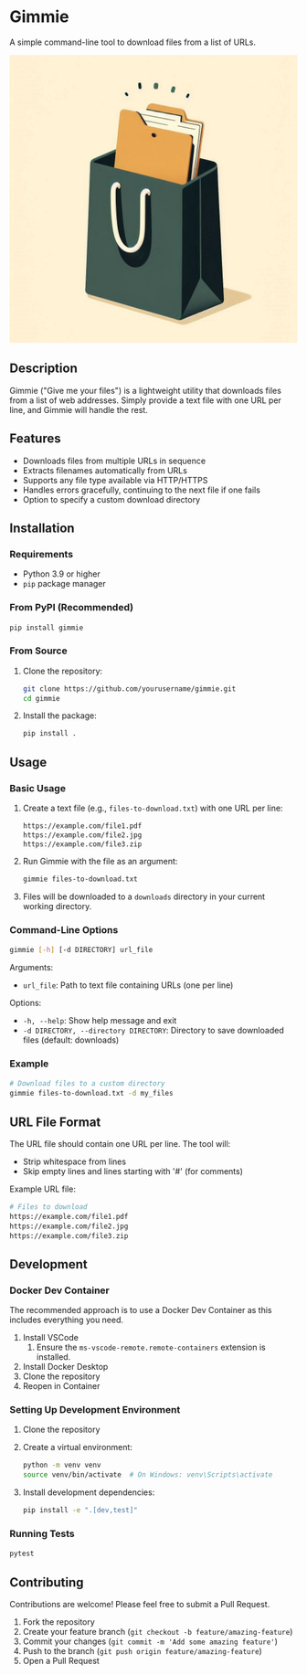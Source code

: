 # Gimmie

A simple command-line tool to download files from a list of URLs.

<!-- header-logo-start -->
<div align="center">
  <a href="https://github.com/laywill/gimmie" target="blank" title="Get Gimmie">
    <img src="https://github.com/laywill/gimmie/raw/main/docs/assets/images/gimmie_logo_1x1.jpeg" alt="Gimmie Logo" min-height="200px">
  </a>
</div>
<!-- header-logo-end -->

## Description

Gimmie ("Give me your files") is a lightweight utility that downloads files from a list of web addresses. Simply provide a text file with one URL per line, and Gimmie will handle the rest.

## Features

- Downloads files from multiple URLs in sequence
- Extracts filenames automatically from URLs
- Supports any file type available via HTTP/HTTPS
- Handles errors gracefully, continuing to the next file if one fails
- Option to specify a custom download directory

## Installation

### Requirements

- Python 3.9 or higher
- `pip` package manager

### From PyPI (Recommended)

```bash
pip install gimmie
```

### From Source

1. Clone the repository:

   ```bash
   git clone https://github.com/yourusername/gimmie.git
   cd gimmie
   ```

2. Install the package:

   ```bash
   pip install .
   ```

## Usage

### Basic Usage

1. Create a text file (e.g., `files-to-download.txt`) with one URL per line:

   ```plaintext
   https://example.com/file1.pdf
   https://example.com/file2.jpg
   https://example.com/file3.zip
   ```

2. Run Gimmie with the file as an argument:

   ```bash
   gimmie files-to-download.txt
   ```

3. Files will be downloaded to a `downloads` directory in your current working directory.

### Command-Line Options

```bash
gimmie [-h] [-d DIRECTORY] url_file
```

Arguments:

- `url_file`: Path to text file containing URLs (one per line)

Options:

- `-h, --help`: Show help message and exit
- `-d DIRECTORY, --directory DIRECTORY`: Directory to save downloaded files (default: downloads)

### Example

```bash
# Download files to a custom directory
gimmie files-to-download.txt -d my_files
```

## URL File Format

The URL file should contain one URL per line. The tool will:

- Strip whitespace from lines
- Skip empty lines and lines starting with '#' (for comments)

Example URL file:

```bash
# Files to download
https://example.com/file1.pdf
https://example.com/file2.jpg
https://example.com/file3.zip
```

## Development

### Docker Dev Container

The recommended approach is to use a Docker Dev Container as this includes everything you need.

1. Install VSCode
   1. Ensure the `ms-vscode-remote.remote-containers` extension is installed.
2. Install Docker Desktop
3. Clone the repository
4. Reopen in Container

### Setting Up Development Environment

1. Clone the repository
2. Create a virtual environment:

   ```bash
   python -m venv venv
   source venv/bin/activate  # On Windows: venv\Scripts\activate
   ```

3. Install development dependencies:

   ```bash
   pip install -e ".[dev,test]"
   ```

### Running Tests

```bash
pytest
```

## Contributing

Contributions are welcome! Please feel free to submit a Pull Request.

1. Fork the repository
2. Create your feature branch (`git checkout -b feature/amazing-feature`)
3. Commit your changes (`git commit -m 'Add some amazing feature'`)
4. Push to the branch (`git push origin feature/amazing-feature`)
5. Open a Pull Request
